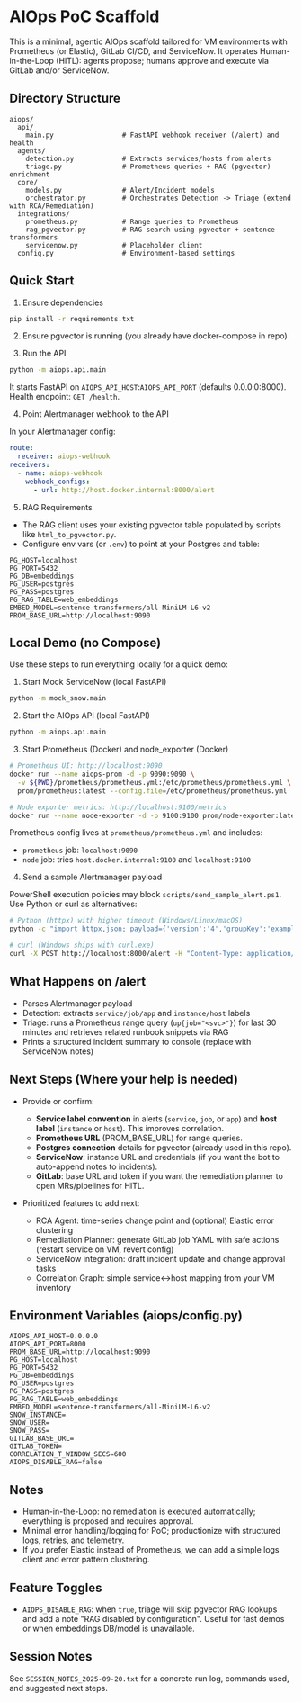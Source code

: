 # AIOps PoC Scaffold

This is a minimal, agentic AIOps scaffold tailored for VM environments with Prometheus (or Elastic), GitLab CI/CD, and ServiceNow. It operates Human-in-the-Loop (HITL): agents propose; humans approve and execute via GitLab and/or ServiceNow.

## Directory Structure

```
aiops/
  api/
    main.py                 # FastAPI webhook receiver (/alert) and health
  agents/
    detection.py            # Extracts services/hosts from alerts
    triage.py               # Prometheus queries + RAG (pgvector) enrichment
  core/
    models.py               # Alert/Incident models
    orchestrator.py         # Orchestrates Detection -> Triage (extend with RCA/Remediation)
  integrations/
    prometheus.py           # Range queries to Prometheus
    rag_pgvector.py         # RAG search using pgvector + sentence-transformers
    servicenow.py           # Placeholder client
  config.py                 # Environment-based settings
```

## Quick Start

1) Ensure dependencies

```bash
pip install -r requirements.txt
```

2) Ensure pgvector is running (you already have docker-compose in repo)

3) Run the API

```bash
python -m aiops.api.main
```

It starts FastAPI on `AIOPS_API_HOST`:`AIOPS_API_PORT` (defaults 0.0.0.0:8000). Health endpoint: `GET /health`.

4) Point Alertmanager webhook to the API

In your Alertmanager config:

```yaml
route:
  receiver: aiops-webhook
receivers:
  - name: aiops-webhook
    webhook_configs:
      - url: http://host.docker.internal:8000/alert
```

5) RAG Requirements

- The RAG client uses your existing pgvector table populated by scripts like `html_to_pgvector.py`.
- Configure env vars (or `.env`) to point at your Postgres and table:

```env
PG_HOST=localhost
PG_PORT=5432
PG_DB=embeddings
PG_USER=postgres
PG_PASS=postgres
PG_RAG_TABLE=web_embeddings
EMBED_MODEL=sentence-transformers/all-MiniLM-L6-v2
PROM_BASE_URL=http://localhost:9090
```

## Local Demo (no Compose)

Use these steps to run everything locally for a quick demo:

1) Start Mock ServiceNow (local FastAPI)

```bash
python -m mock_snow.main
```

2) Start the AIOps API (local FastAPI)

```bash
python -m aiops.api.main
```

3) Start Prometheus (Docker) and node_exporter (Docker)

```bash
# Prometheus UI: http://localhost:9090
docker run --name aiops-prom -d -p 9090:9090 \
  -v ${PWD}/prometheus/prometheus.yml:/etc/prometheus/prometheus.yml \
  prom/prometheus:latest --config.file=/etc/prometheus/prometheus.yml

# Node exporter metrics: http://localhost:9100/metrics
docker run --name node-exporter -d -p 9100:9100 prom/node-exporter:latest
```

Prometheus config lives at `prometheus/prometheus.yml` and includes:
- `prometheus` job: `localhost:9090`
- `node` job: tries `host.docker.internal:9100` and `localhost:9100`

4) Send a sample Alertmanager payload

PowerShell execution policies may block `scripts/send_sample_alert.ps1`. Use Python or curl as alternatives:

```bash
# Python (httpx) with higher timeout (Windows/Linux/macOS)
python -c "import httpx,json; payload={'version':'4','groupKey':'example-group','status':'firing','receiver':'aiops-webhook','groupLabels':{'alertname':'HighCPU'},'commonLabels':{'severity':'warning','service':'node','instance':'vm-001:9100','job':'node'},'commonAnnotations':{'summary':'CPU usage high'},'externalURL':'http://alertmanager.local','alerts':[{'status':'firing','labels':{'alertname':'HighCPU','severity':'warning','service':'node','instance':'vm-001:9100','job':'node'},'annotations':{'summary':'CPU load above threshold'},'startsAt':'2025-01-01T00:00:00Z','endsAt':'','generatorURL':'http://prometheus.local'}]}; r=httpx.post('http://localhost:8000/alert', json=payload, timeout=120); print(r.status_code); print(r.text)"

# curl (Windows ships with curl.exe)
curl -X POST http://localhost:8000/alert -H "Content-Type: application/json" -d "{\"version\":\"4\",\"groupKey\":\"example-group\",\"status\":\"firing\",\"receiver\":\"aiops-webhook\",\"groupLabels\":{\"alertname\":\"HighCPU\"},\"commonLabels\":{\"severity\":\"warning\",\"service\":\"node\",\"instance\":\"vm-001:9100\",\"job\":\"node\"},\"commonAnnotations\":{\"summary\":\"CPU usage high\"},\"externalURL\":\"http://alertmanager.local\",\"alerts\":[{\"status\":\"firing\",\"labels\":{\"alertname\":\"HighCPU\",\"severity\":\"warning\",\"service\":\"node\",\"instance\":\"vm-001:9100\",\"job\":\"node\"},\"annotations\":{\"summary\":\"CPU load above threshold\"},\"startsAt\":\"2025-01-01T00:00:00Z\",\"endsAt\":\"\",\"generatorURL\":\"http://prometheus.local\"}]}"
```

## What Happens on /alert

- Parses Alertmanager payload
- Detection: extracts `service/job/app` and `instance/host` labels
- Triage: runs a Prometheus range query (`up{job="<svc>"}`) for last 30 minutes and retrieves related runbook snippets via RAG
- Prints a structured incident summary to console (replace with ServiceNow notes)

## Next Steps (Where your help is needed)

- Provide or confirm:
  - **Service label convention** in alerts (`service`, `job`, or `app`) and **host label** (`instance` or `host`). This improves correlation.
  - **Prometheus URL** (PROM_BASE_URL) for range queries.
  - **Postgres connection** details for pgvector (already used in this repo).
  - **ServiceNow**: instance URL and credentials (if you want the bot to auto-append notes to incidents).
  - **GitLab**: base URL and token if you want the remediation planner to open MRs/pipelines for HITL.

- Prioritized features to add next:
  - RCA Agent: time-series change point and (optional) Elastic error clustering
  - Remediation Planner: generate GitLab job YAML with safe actions (restart service on VM, revert config)
  - ServiceNow integration: draft incident update and change approval tasks
  - Correlation Graph: simple service<->host mapping from your VM inventory

## Environment Variables (aiops/config.py)

```
AIOPS_API_HOST=0.0.0.0
AIOPS_API_PORT=8000
PROM_BASE_URL=http://localhost:9090
PG_HOST=localhost
PG_PORT=5432
PG_DB=embeddings
PG_USER=postgres
PG_PASS=postgres
PG_RAG_TABLE=web_embeddings
EMBED_MODEL=sentence-transformers/all-MiniLM-L6-v2
SNOW_INSTANCE=
SNOW_USER=
SNOW_PASS=
GITLAB_BASE_URL=
GITLAB_TOKEN=
CORRELATION_T_WINDOW_SECS=600
AIOPS_DISABLE_RAG=false
```

## Notes

- Human-in-the-Loop: no remediation is executed automatically; everything is proposed and requires approval.
- Minimal error handling/logging for PoC; productionize with structured logs, retries, and telemetry.
- If you prefer Elastic instead of Prometheus, we can add a simple logs client and error pattern clustering.

## Feature Toggles

- `AIOPS_DISABLE_RAG`: when `true`, triage will skip pgvector RAG lookups and add a note "RAG disabled by configuration". Useful for fast demos or when embeddings DB/model is unavailable.

## Session Notes

See `SESSION_NOTES_2025-09-20.txt` for a concrete run log, commands used, and suggested next steps.
